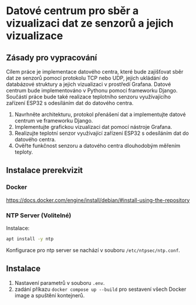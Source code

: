 # Datové centrum pro sběr a vizualizaci dat ze senzorů a jejich vizualizace

## Zásady pro vypracování
Cílem práce je implementace datového centra, které bude zajišťovat sběr dat ze senzorů pomocí protokolu TCP nebo UDP, jejich ukládání do databázové struktury a jejich vizualizaci v prostředí Grafana. Datové centrum bude implementováno v Pythonu pomocí frameworku Django. Součástí práce bude také realizace teplotního senzoru využívajícího zařízení ESP32 s odesíláním dat do datového centra.
1. Navrhněte architekturu, protokol přenášení dat a implementujte datové centrum ve frameworku Django.
2. Implementujte grafickou vizualizaci dat pomocí nástroje Grafana.
3. Realizujte teplotní senzor využívající zařízení ESP32 s odesíláním dat do datového centra.
4. Ověřte funkčnost senzoru a datového centra dlouhodobým měřením teploty.

## Instalace prerekvizit
### Docker
https://docs.docker.com/engine/install/debian/#install-using-the-repository

### NTP Server (Volitelné)
Instalace:
```bash
apt install -y ntp
```
Konfigurace pro ntp server se nachází v souboru `/etc/ntpsec/ntp.conf`.

## Instalace
1. Nastavení parametrů v souboru `.env`.
2. zadání příkazu `docker compose up --build` pro sestavení všech Docker image a spuštění kontejnerů.
